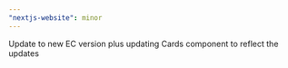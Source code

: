 ```yaml
---
"nextjs-website": minor
---
```


Update to new EC version plus updating Cards component to reflect the updates
